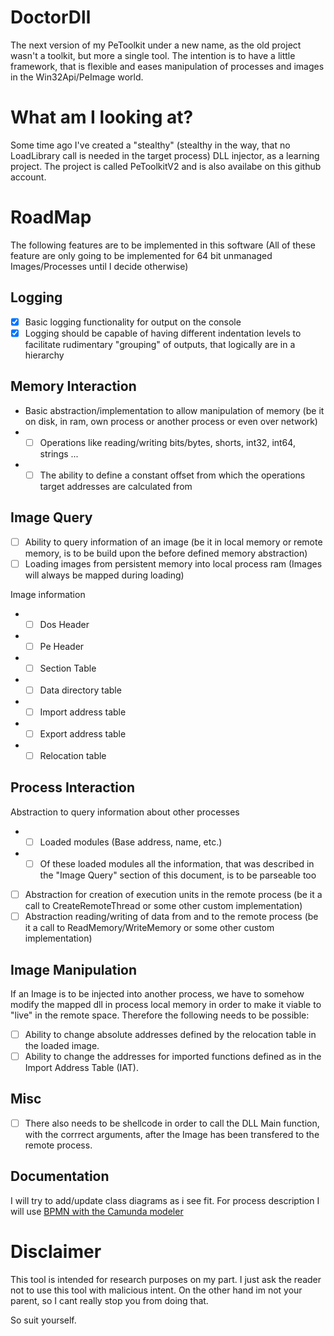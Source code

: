 # DoctorDll
The next version of my PeToolkit under a new name, as the old project wasn't a toolkit, but more a single tool.
The intention is to have a little framework, that is flexible and eases manipulation of processes and images 
in the Win32Api/PeImage world.

# What am I looking at?
Some time ago I've created a "stealthy" (stealthy in the way, that no LoadLibrary call is needed in the target process)
DLL injector, as a learning project. The project is called PeToolkitV2 and is also availabe on this github account.

# RoadMap
The following features are to be implemented in this software (All of these feature are only going to be implemented for 64 bit unmanaged Images/Processes until I decide otherwise)
## Logging
* [x] Basic logging functionality for output on the console 
* [x] Logging should be capable of having different indentation levels to facilitate rudimentary "grouping" of outputs, that logically are in a hierarchy 

## Memory Interaction
* Basic abstraction/implementation to allow manipulation of memory (be it on disk, in ram, own process or another process or even over network)
* * [ ] Operations like reading/writing bits/bytes, shorts, int32, int64, strings ... 
* * [ ] The ability to define a constant offset from which the operations target addresses are calculated from 

## Image Query
* [ ] Ability to query information of an image (be it in local memory or remote memory, is to be build upon the before defined memory abstraction)
* [ ] Loading images from persistent memory into local process ram (Images will always be mapped during loading)

Image information
* * [ ] Dos Header
* * [ ] Pe Header
* * [ ] Section Table
* * [ ] Data directory table
* * [ ] Import address table
* * [ ] Export address table
* * [ ] Relocation table

## Process Interaction
Abstraction to query information about other processes
* *  [ ] Loaded modules (Base address, name, etc.)
* * [ ] Of these loaded modules all the information, that was described in the "Image Query" section of this document, is to be parseable too

* [ ] Abstraction for creation of execution units in the remote process (be it a call to CreateRemoteThread or some other custom implementation)
* [ ] Abstraction reading/writing of data from and to the remote process (be it a call to ReadMemory/WriteMemory or some other custom implementation)

## Image Manipulation
If an Image is to be injected into another process, we have to somehow modify the mapped dll in process local memory 
in order to make it viable to "live" in the remote space. Therefore the following needs to be possible:
* [ ] Ability to change absolute addresses defined by the relocation table in the loaded image.
* [ ] Ability to change the addresses for imported functions defined as in the Import Address Table (IAT).

## Misc
- [ ] There also needs to be shellcode in order to call the DLL Main function, with the corrrect arguments, after the Image has been transfered to the remote process.

## Documentation
I will try to add/update class diagrams as i see fit. For process description I will use [BPMN with the Camunda modeler](https://camunda.com/de/bpmn/free-bpmn-2-0-tool/)

# Disclaimer
This tool is intended for research purposes on my part. I just ask the reader not to use this tool with malicious intent.
On the other hand im not your parent, so I cant really stop you from doing that. 


So suit yourself.
